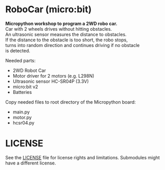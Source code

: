 # RoboCar (micro:bit)

**Micropython workshop to program a 2WD robo car.**  
Car with 2 wheels drives without hitting obstacles.  
An ultrasonic sensor measures the distance to obstacles.  
If the distance to the obstacle is too short, the robo stops,  
turns into random direction and continues driving if no obstacle  
is detected.

Needed parts:
- 2WD Robot Car
- Motor driver for 2 motors (e.g. L298N)
- Ultrasonic sensor HC-SR04P (3.3V)
- micro:bit v2
- Batteries

Copy needed files to root directory of the Micropython board:
- main.py
- motor.py
- hcsr04.py

# LICENSE
See the [LICENSE](LICENSE) file for license rights and limitations.
Submodules might have a different license.
